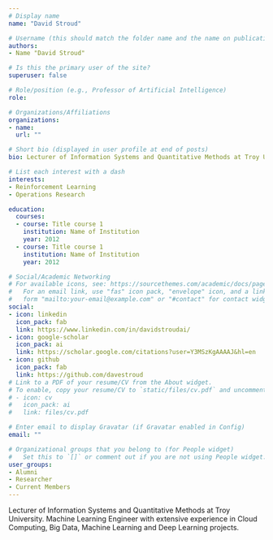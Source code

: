 ```yaml
---
# Display name
name: "David Stroud"

# Username (this should match the folder name and the name on publications)
authors:
- Name "David Stroud"

# Is this the primary user of the site?
superuser: false

# Role/position (e.g., Professor of Artificial Intelligence)
role:

# Organizations/Affiliations
organizations:
- name:
  url: ""

# Short bio (displayed in user profile at end of posts)
bio: Lecturer of Information Systems and Quantitative Methods at Troy University. Machine Learning Engineer with extensive experience in Cloud Computing, Big Data, Machine Learning and Deep Learning projects. My area of research is Theoretical Reinforcement Learning in the space of Supply Chain Management. 

# List each interest with a dash
interests:
- Reinforcement Learning
- Operations Research

education:
  courses:
  - course: Title course 1
    institution: Name of Institution
    year: 2012
  - course: Title course 1
    institution: Name of Institution
    year: 2012

# Social/Academic Networking
# For available icons, see: https://sourcethemes.com/academic/docs/page-builder/#icons
#   For an email link, use "fas" icon pack, "envelope" icon, and a link in the
#   form "mailto:your-email@example.com" or "#contact" for contact widget.
social:
- icon: linkedin
  icon_pack: fab
  link: https://www.linkedin.com/in/davidstroudai/
- icon: google-scholar
  icon_pack: ai
  link: https://scholar.google.com/citations?user=Y3MSzKgAAAAJ&hl=en
- icon: github
  icon_pack: fab
  link: https://github.com/davestroud
# Link to a PDF of your resume/CV from the About widget.
# To enable, copy your resume/CV to `static/files/cv.pdf` and uncomment the lines below.
# - icon: cv
#   icon_pack: ai
#   link: files/cv.pdf

# Enter email to display Gravatar (if Gravatar enabled in Config)
email: ""

# Organizational groups that you belong to (for People widget)
#   Set this to `[]` or comment out if you are not using People widget.
user_groups:
- Alumni
- Researcher
- Current Members
---
```


Lecturer of Information Systems and Quantitative Methods at Troy University. Machine Learning Engineer with extensive experience in Cloud Computing, Big Data, Machine Learning and Deep Learning projects.

